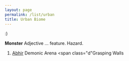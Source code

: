 ```yaml
---
layout: page
permalink: /list/urban
title: Urban Biome
---
```


:)

<span class="a">**Monster**</span> <span class="b">Adjective ... </span> <span class="c">feature.</span>  <span class="d">Hazard</span>.

1. <span class="a">[Abhir](/monsters/abhir)</span> <span class="b">Demonic</span>  <span class="c">Arena</span> <span class="d"Grasping Walls</span>
